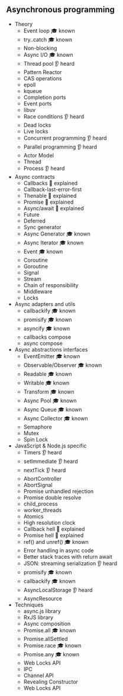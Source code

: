## Asynchronous programming

- Theory
  - Event loop 🎓 known
  - try..catch 🎓 known
  - Non-blocking
  - Async I/O 🎓 known
  - Thread pool 👂 heard
  - Pattern Reactor
  - CAS operations
  - epoll
  - kqueue
  - Completion ports
  - Event ports
  - libuv
  - Race conditions 👂 heard
  - Dead locks
  - Live locks
  - Concurrent programming 👂 heard
  - Parallel programming 👂 heard
  - Actor Model
  - Thread
  - Process 👂 heard
- Async contracts
  - Callbacks 🙋 explained
  - Callback-last-error-first
  - Thenable 🙋 explained
  - Promise 🙋 explained
  - Async/await 🙋 explained
  - Future
  - Deferred
  - Sync generator
  - Async Generator 🎓 known
  - Async Iterator 🎓 known
  - Event 🎓 known
  - Coroutine
  - Goroutine
  - Signal
  - Stream
  - Chain of responsibility
  - Middleware
  - Locks
- Async adapters and utils
  - callbackify 🎓 known
  - promisify 🎓 known
  - asyncify 🎓 known
  - callbacks compose
  - async compose
- Async abstractions interfaces
  - EventEmitter 🎓 known
  - Observable/Observer 🎓 known
  - Readable 🎓 known
  - Writable 🎓 known
  - Transform 🎓 known
  - Async Pool 🎓 known
  - Async Queue 🎓 known
  - Async Collector 🎓 known
  - Semaphore
  - Mutex
  - Spin Lock
- JavaScript & Node.js specific
  - Timers 👂 heard
  - setImmediate 👂 heard
  - nextTick 👂 heard
  - AbortController
  - AbortSignal
  - Promise unhandled rejection
  - Promise double resolve
  - child_process
  - worker_threads
  - Atomics
  - High resolution clock
  - Callback hell 🙋 explained
  - Promise hell 🙋 explained
  - ref() and unref() 🎓 known
  - Error handling in async code
  - Better stack traces with return await
  - JSON: streaming serialization 👂 heard
  - promisify 🎓 known
  - callbackify 🎓 known
  - AsyncLocalStorage 👂 heard
  - AsyncResource
- Techniques
  - async.js library
  - RxJS library
  - Async composition
  - Promise.all 🎓 known
  - Promise.allSettled
  - Promise.race 🎓 known
  - Promise.any 🎓 known
  - Web Locks API
  - IPC
  - Channel API
  - Revealing Constructor
  - Web Locks API
